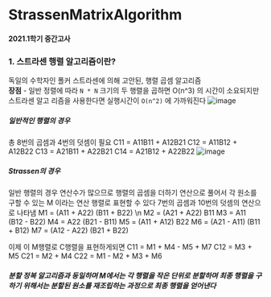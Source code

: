 # StrassenMatrixAlgorithm
#### 2021.1학기 중간고사
### 1. 스트라센 행렬 알고리즘이란?
독일의 수학자인 폴커 스트라센에 의해 고안된, 행렬 곱셈 알고리즘\
**장점** - 일반 정렬에 따라 ``N * N`` 크기의 두 행렬을 곱하면 O(n^3) 의 시간이 소요되지만 스트라센 알고
리즘을 사용한다면 실행시간이 ``O(n^2)`` 에 가까워진다
![image](https://user-images.githubusercontent.com/80522538/205192050-05026682-d343-4129-a7c7-289b4be24f3a.png)


##### 일반적인 행렬의 경우
총 8번의 곱셈과 4번의 덧셈이 필요
 C11 = A11B11 + A12B21
 C12 = A11B12 + A12B22
 C13 = A21B11 + A22B21
 C14 = A21B12 + A22B22
![image](https://user-images.githubusercontent.com/80522538/205192091-fb285f46-fdd3-44d7-ac60-c4649cb72dbf.png)


##### Strassen의 경우
일반 행렬의 경우 연산수가 많으므로 행렬의 곱셈을 더하기 연산으로 풀어서 각 원소를 구할 수 있는 M
이라는 연산 행렬로 표현할 수 있다
7번의 곱셈과 10번의 덧셈의 연산으로 나타냄
M1 = (A11 + A22) (B11 + B22) \n
M2 = (A21 + A22) B11
M3 = A11 (B12 - B22)
M4 = A22 (B21 - B11)
M5 = (A11 + A12) B22
M6 = (A21 - A11) (B11 + B12)
M7 = (A12 - A22) (B21 + B22) 

이제 이 M행렬로 C행렬을 표현하게되면
 C11 = M1 + M4 - M5 + M7
 C12 = M3 + M5
 C21 = M2 + M4
 C22 = M1 - M2 + M3 + M6
##### 분할 정복 알고리즘과 동일하며 M에서는 각 행렬을 작은 단위로 분할하며 최종 행렬을 구하기 위해서는 분할된 원소를 재조립하는 과정으로 최종 행렬을 얻어낸다
